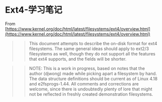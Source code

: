 # Ext4-学习笔记

From [https://www.kernel.org/doc/html/latest/filesystems/ext4/overview.html](https://www.kernel.org/doc/html/latest/filesystems/ext4/overview.html)  

>> This document attempts to describe the on-disk format for ext4 filesystems. The same general ideas should apply to ext2/3 filesystems as well, though they do not support all the features that ext4 supports, and the fields will be shorter.

>> NOTE: This is a work in progress, based on notes that the author (djwong) made while picking apart a filesystem by hand. The data structure definitions should be current as of Linux 4.18 and e2fsprogs-1.44. All comments and corrections are welcome, since there is undoubtedly plenty of lore that might not be reflected in freshly created demonstration filesystems.

